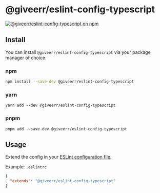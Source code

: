 # @giveerr/eslint-config-typescript

[![@giveerr/eslint-config-typescript on npm](https://img.shields.io/npm/v/@giveerr/eslint-config-typescript?style=for-the-badge)](https://npmjs.com/package/@giveerr/eslint-config-typescript)

## Install

You can install `@giveerr/eslint-config-typescript` via your package manager of choice.

### npm

```bash
npm install --save-dev @giveerr/eslint-config-typescript
```

### yarn

```shell
yarn add --dev @giveerr/eslint-config-typescript
```

### pnpm

```shell
pnpm add --save-dev @giveerr/eslint-config-typescript
```

## Usage

Extend the config in your [ESLint configuration file].

Example: `.eslintrc`

```json
{
  "extends": "@giveerr/eslint-config-typescript"
}
```

[eslint configuration file]: https://eslint.org/docs/user-guide/configuring
